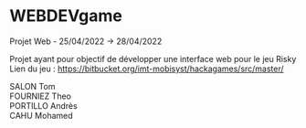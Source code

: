 # WEBDEVgame

Projet Web - 25/04/2022 -> 28/04/2022

Projet ayant pour objectif de développer une interface web pour le jeu Risky   
Lien du jeu : https://bitbucket.org/imt-mobisyst/hackagames/src/master/  

SALON Tom   
FOURNIEZ Theo  
PORTILLO Andrès  
CAHU Mohamed
